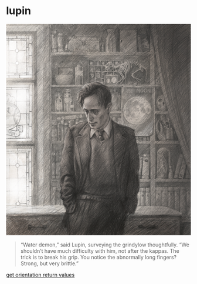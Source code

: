 # lupin

![Professor Lupin](professor-lupin.png)

> “Water demon,” said Lupin, surveying the grindylow thoughtfully. “We shouldn’t have much difficulty with him, not after the kappas. The trick is to break his grip. You notice the abnormally long fingers? Strong, but very brittle.”


[get orientation return values](https://developer.android.com/reference/android/hardware/SensorManager#getOrientation "Android Developer Doc")
